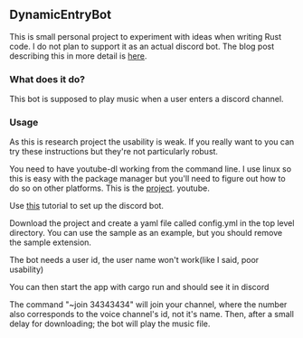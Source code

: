 
## DynamicEntryBot

This is small personal project to experiment with ideas when writing Rust code.
I do not plan to support it as an actual discord bot. The blog post 
describing this in more detail is [here](https://mitigatingfailure.com/Design%20Patterns%20in%20Rust.html).

### What does it do?

This bot is supposed to play music when a user enters a discord channel.

### Usage  
As this is research project the usability is weak. If you really want to
you can try these instructions but they're not particularly robust.

You need to have youtube-dl working from the command line. I use linux so
this is easy with the package manager but you'll need to figure out how to 
do so on other platforms. This is the [project](https://github.com/ytdl-org/youtube-dl).
youtube.

Use [this](https://discordpy.readthedocs.io/en/latest/discord.html) tutorial to set up the discord bot.

Download the project and create a yaml file called config.yml in the top level directory.
You can use the sample as an example, but you should remove the sample extension.
  
The bot needs a user id, the user name won't work(like I said, poor usability)

You can then start the app with cargo run and should see it in discord

The command "~join 34343434" will join your channel, where the number also corresponds to 
the voice channel's id, not it's name. Then, after a small delay for downloading; the bot 
will play the music file.
